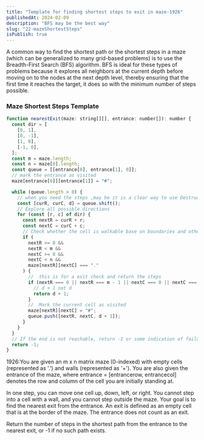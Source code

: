 ```yaml
---
title: "Template for finding shortest steps to exit in maze-1926"
publishedAt: 2024-02-09
description: "BFS may be the best way"
slug: "22-mazeShortestSteps"
isPublish: true
---
```


A common way to find the shortest path or the shortest steps in a maze (which can be generalized to many grid-based problems) is to use the Breadth-First Search (BFS) algorithm. BFS is ideal for these types of problems because it explores all neighbors at the current depth before moving on to the nodes at the next depth level, thereby ensuring that the first time it reaches the target, it does so with the minimum number of steps possible.

### Maze Shortest Steps Template

```js
function nearestExit(maze: string[][], entrance: number[]): number {
  const dir = [
    [0, 1],
    [0, -1],
    [1, 0],
    [-1, 0],
  ];
  const m = maze.length;
  const n = maze[0].length;
  const queue = [[entrance[0], entrance[1], 0]];
  // mark the entrance as visited
  maze[entrance[0]][entrance[1]] = "#";

  while (queue.length > 0) {
    // when you need the steps ,may be it is a clear way to use Destructuring Assignment
    const [curR, curC, d] = queue.shift();
    // Explore all possible directions
    for (const [r, c] of dir) {
      const nextR = curR + r;
      const nextC = curC + c;
      // Check whether the cell is walkable base on boundaries and other conditions(not visited or not a wall)
      if (
        nextR >= 0 &&
        nextR < m &&
        nextC >= 0 &&
        nextC < n &&
        maze[nextR][nextC] === "."
      ) {
        //  this is for a exit check and return the steps
        if (nextR === 0 || nextR === m - 1 || nextC === 0 || nextC === n - 1) {
          // d + 1 not d
          return d + 1;
        }
        //  Mark the current cell as visited
        maze[nextR][nextC] = "#";
        queue.push([nextR, nextC, d + 1]);
      }
    }
  }
  // If the end is not reachable, return -1 or some indication of failure
  return -1;
}
```

1926:You are given an m x n matrix maze (0-indexed) with empty cells (represented as '.') and walls (represented as '+'). You are also given the entrance of the maze, where entrance = [entrancerow, entrancecol] denotes the row and column of the cell you are initially standing at.

In one step, you can move one cell up, down, left, or right. You cannot step into a cell with a wall, and you cannot step outside the maze. Your goal is to find the nearest exit from the entrance. An exit is defined as an empty cell that is at the border of the maze. The entrance does not count as an exit.

Return the number of steps in the shortest path from the entrance to the nearest exit, or -1 if no such path exists.
